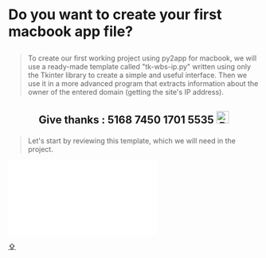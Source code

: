 # <p id="UP">Do you want to create your first macbook app file?</p>

> To create our first working project using py2app for macbook, we will use a ready-made template called "tk-wbs-ip.py" written using only the Tkinter library to create a simple and useful interface. Then we use it in a more advanced program that extracts information about the owner of the entered domain (getting the site's IP address).

## <p align="center">Give thanks : 5168 7450 1701 5535 <a href="https://en.privatbank.ua/all-ways-to-receive-send-an-international-transfer"><img src="https://upload.wikimedia.org/wikipedia/uk/f/ff/%D0%9B%D0%BE%D0%B3%D0%BE%D1%82%D0%B8%D0%BF_%D0%9F%D1%80%D0%B8%D0%B2%D0%B0%D1%8224.png" width = "25" alt="Privat Bank UA"> </a></p>

> Let's start by reviewing this template, which we will need in the project.

>

<embed type="image/svg+xml" src="image.svg" />

[⇪](#UP)
